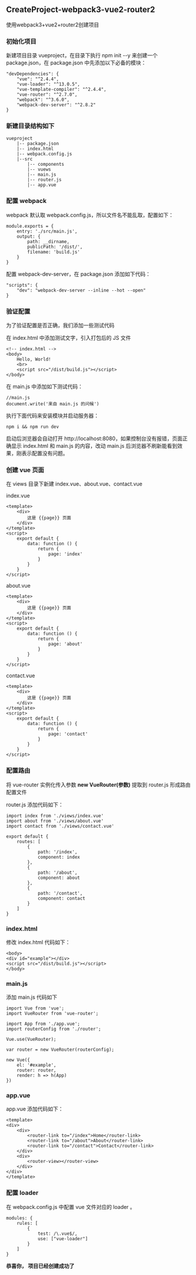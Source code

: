 ## CreateProject-webpack3-vue2-router2 ##

使用webpack3+vue2+router2创建项目

### 初始化项目 ###

新建项目目录 vueproject，在目录下执行 npm init --y 来创建一个 package.json，在 package.json 中先添加以下必备的模块：


    "devDependencies": { 
    	"vue": "^2.4.4",
		"vue-loader": "^13.0.5",
    	"vue-template-compiler": "^2.4.4",
    	"vue-router": "^2.7.0",
    	"webpack": "^3.6.0",
    	"webpack-dev-server": "^2.8.2"
    }

### 新建目录结构如下 ###

	vueproject
		|-- package.json
		|-- index.html
		|-- webpack.config.js
		|--src
			|-- components
			|-- vuews
			|-- main.js
			|-- router.js
			|-- app.vue

### 配置 webpack ###

webpack 默认取 webpack.config.js，所以文件名不能乱取，配置如下：

	module.exports = {
		entry: './src/main.js',
		output: {
			path: __dirname,
			publicPath: '/dist/',
			filename: 'build.js'
		}
	}

配置 webpack-dev-server，在 package.json 添加如下代码：

	"scripts": {
		"dev": "webpack-dev-server --inline --hot --open"
	}

### 验证配置 ###

为了验证配置是否正确，我们添加一些测试代码

在 index.html 中添加测试文字，引入打包后的 JS 文件

	<!-- index.html -->
	<body>
		Hello, World!
		<br>
		<script src="/dist/build.js"></script>
	</body>

在 main.js 中添加如下测试代码：

	//main.js
	document.write('来自 main.js 的问候')

执行下面代码来安装模块并启动服务器：

	npm i && npm run dev

启动后浏览器会自动打开 http://localhost:8080，如果控制台没有报错，页面正确显示 index.html 和 main.js 的内容，改动 main.js 后浏览器不刷新能看到效果，刚表示配置没有问题。

### 创建 vue 页面 ###

在 views 目录下新建 index.vue、about.vue、contact.vue

index.vue

	<template>
		<div>
			这是 {{page}} 页面
		</div>
	</template>
	<script>
		export default {
			data: function () {
				return {
					page: 'index'
				}
			}
		}
	</script>

about.vue

	<template>
		<div>
			这是 {{page}} 页面
		</div>
	</template>
	<script>
		export default {
			data: function () {
				return {
					page: 'about'
				}
			}
		}
	</script>

contact.vue

	<template>
		<div>
			这是 {{page}} 页面
		</div>
	</template>
	<script>
		export default {
			data: function () {
				return {
					page: 'contact'
				}
			}
		}
	</script>

### 配置路由 ###

将 vue-router 实例化传入参数 **new VueRouter(参数)** 提取到 router.js 形成路由配置文件

router.js 添加代码如下：

	import index from './views/index.vue'
	import about from './views/about.vue'
	import contact from './views/contact.vue'

	export default {
		routes: [
			{
				path: '/index',
				component: index
			},
			{
				path: '/about',
				component: about
			},
			{
				path: '/contact',
				component: contact
			}
		]
	}

### index.html ###

修改 index.html 代码如下：

	<body>
	<div id="example"></div>
	<script src="/dist/build.js"></script>
	</body>

### main.js ###

添加 main.js 代码如下

	import Vue from 'vue';
	import VueRouter from 'vue-router';

	import App from './app.vue';
	import routerConfig from './router';

	Vue.use(VueRouter);

	var router = new VueRouter(routerConfig);

	new Vue({
		el: '#example',
		router: router,
		render: h => h(App)
	})

### app.vue ###

app.vue 添加代码如下：

	<template>
	<div>
		<div>
			<router-link to="/index">Home</router-link>
			<router-link to="/about">About</router-link>
			<router-link to="/contact">Contact</router-link>
		</div>
		<div>
			<router-view></router-view>
		</div>
	</div>
	</template>

### 配置 loader ###

在 webpack.config.js 中配置 vue 文件对应的 loader 。

	modules: {
		rules: [
			{
				test: /\.vue$/,
				use: ["vue-loader"]
			}
		]
	}


**恭喜你， 项目已经创建成功了**
